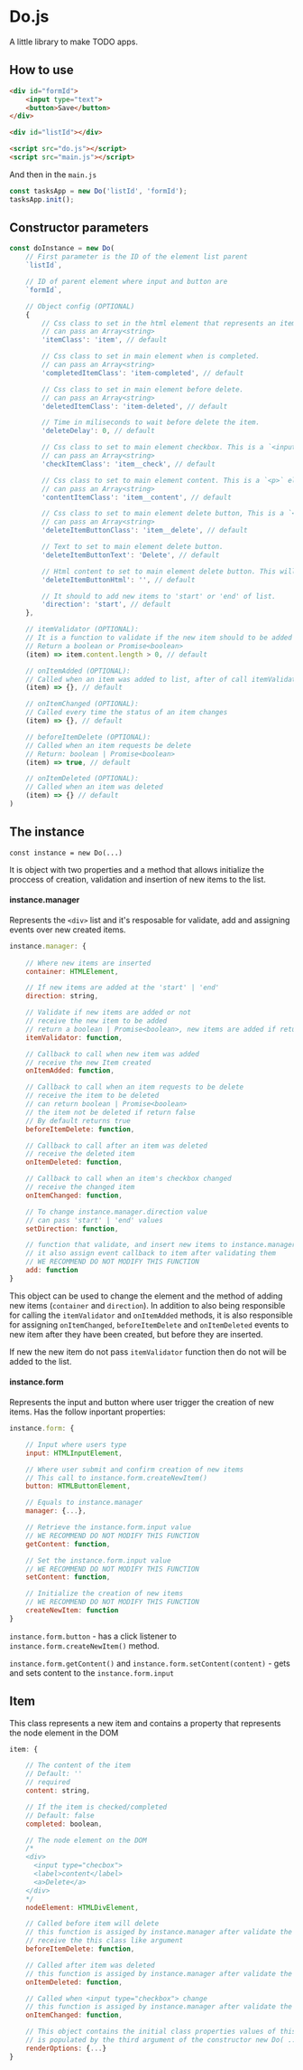 # Do.js

A little library to make TODO apps.


## How to use

```HTML
<div id="formId">
    <input type="text">
    <button>Save</button>
</div>

<div id="listId"></div>

<script src="do.js"></script>
<script src="main.js"></script>
```

And then in the `main.js`

```JavaScript
const tasksApp = new Do('listId', 'formId');
tasksApp.init();
```


## Constructor parameters

```JavaScript
const doInstance = new Do(
    // First parameter is the ID of the element list parent
    `listId`,

    // ID of parent element where input and button are
    `formId`,

    // Object config (OPTIONAL)
    {
        // Css class to set in the html element that represents an item (main element). This a `<div>` element.
        // can pass an Array<string>
        'itemClass': 'item', // default

        // Css class to set in main element when is completed.
        // can pass an Array<string>
        'completedItemClass': 'item-completed', // default

        // Css class to set in main element before delete.
        // can pass an Array<string>
        'deletedItemClass': 'item-deleted', // default

        // Time in miliseconds to wait before delete the item.
        'deleteDelay': 0, // default

        // Css class to set to main element checkbox. This is a `<input type=checkbox>` element.
        // can pass an Array<string>
        'checkItemClass': 'item__check', // default

        // Css class to set to main element content. This is a `<p>` element.
        // can pass an Array<string>
        'contentItemClass': 'item__content', // default

        // Css class to set to main element delete button, This is a `<a>` element.
        // can pass an Array<string>
        'deleteItemButtonClass': 'item__delete', // default

        // Text to set to main element delete button.
        'deleteItemButtonText': 'Delete', // default

        // Html content to set to main element delete button. This will replace 'deleteItemButtonText'
        'deleteItemButtonHtml': '', // default

        // It should to add new items to 'start' or 'end' of list.
        'direction': 'start', // default
    },

    // itemValidator (OPTIONAL):
    // It is a function to validate if the new item should to be added to the list.
    // Return a boolean or Promise<boolean>
    (item) => item.content.length > 0, // default

    // onItemAdded (OPTIONAL):
    // Called when an item was added to list, after of call itemValidator function 
    (item) => {}, // default

    // onItemChanged (OPTIONAL):
    // Called every time the status of an item changes
    (item) => {}, // default

    // beforeItemDelete (OPTIONAL):
    // Called when an item requests be delete
    // Return: boolean | Promise<boolean>
    (item) => true, // default

    // onItemDeleted (OPTIONAL):
    // Called when an item was deleted
    (item) => {} // default
)
```


## The instance

`const instance = new Do(...)`

It is object with two properties and a method that allows initialize the proccess of creation, validation and insertion of new items to the list.


#### instance.manager

Represents the `<div>` list and it's resposable for validate, add and assigning events over new created items.

```JavaScript
instance.manager: {
    
    // Where new items are inserted
    container: HTMLElement,

    // If new items are added at the 'start' | 'end'
    direction: string,

    // Validate if new items are added or not
    // receive the new item to be added
    // return a boolean | Promise<boolean>, new items are added if return true
    itemValidator: function,

    // Callback to call when new item was added
    // receive the new Item created
    onItemAdded: function,

    // Callback to call when an item requests to be delete
    // receive the item to be deleted
    // can return boolean | Promise<boolean>
    // the item not be deleted if return false
    // By default returns true
    beforeItemDelete: function,

    // Callback to call after an item was deleted
    // receive the deleted item
    onItemDeleted: function,

    // Callback to call when an item's checkbox changed
    // receive the changed item
    onItemChanged: function,

    // To change instance.manager.direction value
    // can pass 'start' | 'end' values
    setDirection: function,

    // function that validate, and insert new items to instance.manager.container
    // it also assign event callback to item after validating them
    // WE RECOMMEND DO NOT MODIFY THIS FUNCTION
    add: function
}
```

This object can be used to change the element and the method of adding new items (`container` and `direction`). In addition to also being responsible for calling the `itemValidator` and `onItemAdded` methods, it is also responsible for assigning `onItemChanged`, `beforeItemDelete` and `onItemDeleted` events to new item after they have been created, but before they are inserted.

If new the new item do not pass `itemValidator` function then do not will be added to the list.


#### instance.form

Represents the input and button where user trigger the creation of new items. Has the follow inportant properties:

```JavaScript
instance.form: {

    // Input where users type 
    input: HTMLInputElement,

    // Where user submit and confirm creation of new items
    // This call to instance.form.createNewItem()
    button: HTMLButtonElement,

    // Equals to instance.manager
    manager: {...},

    // Retrieve the instance.form.input value
    // WE RECOMMEND DO NOT MODIFY THIS FUNCTION
    getContent: function,

    // Set the instance.form.input value
    // WE RECOMMEND DO NOT MODIFY THIS FUNCTION
    setContent: function,

    // Initialize the creation of new items
    // WE RECOMMEND DO NOT MODIFY THIS FUNCTION
    createNewItem: function
}
```

`instance.form.button` - has a click listener to `instance.form.createNewItem()` method.

`instance.form.getContent()` and `instance.form.setContent(content)` - gets and sets content to the `instance.form.input`


## Item

This class represents a new item and contains a property that represents the node element in the DOM

```JavaScript
item: {

    // The content of the item
    // Default: ''
    // required
    content: string,

    // If the item is checked/completed
    // Default: false
    completed: boolean,

    // The node element on the DOM
    /*
    <div>
      <input type="checbox">
      <label>content</label>
      <a>Delete</a>
    </div>
    */
    nodeElement: HTMLDivElement,

    // Called before item will delete
    // this function is assiged by instance.manager after validate the new item
    // receive the this class like argument
    beforeItemDelete: function,

    // Called after item was deleted
    // this function is assiged by instance.manager after validate the new item
    onItemDeleted: function,

    // Called when <input type="checkbox"> change
    // this function is assiged by instance.manager after validate the new item
    onItemChanged: function,

    // This object contains the initial class properties values of this.nodeElement and his children elements
    // is populated by the third argument of the constructor new Do( .., .., Options <- this )
    renderOptions: {...}
}
```
